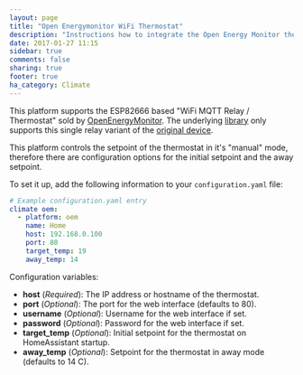 ```yaml
---
layout: page
title: "Open Energymonitor WiFi Thermostat"
description: "Instructions how to integrate the Open Energy Monitor thermostat with Home Assistant."
date: 2017-01-27 11:15
sidebar: true
comments: false
sharing: true
footer: true
ha_category: Climate
---
```


This platform supports the ESP82666 based "WiFi MQTT Relay / Thermostat" sold
by
[OpenEnergyMonitor](https://shop.openenergymonitor.com/wifi-mqtt-relay-thermostat/).
The underlying [library](http://oemthermostat.readthedocs.io/) only supports
this single relay variant of the [original
device](https://harizanov.com/2014/12/wifi-iot-3-channel-relay-board-with-mqtt-and-http-api-using-esp8266/).

This platform controls the setpoint of the thermostat in it's "manual" mode,
therefore there are configuration options for the initial setpoint and the away
setpoint.

To set it up, add the following information to your `configuration.yaml` file:

```yaml
# Example configuration.yaml entry
climate oem:
  - platform: oem
    name: Home
    host: 192.168.0.100
    port: 80
    target_temp: 19
    away_temp: 14
```

Configuration variables:

- **host** (*Required*): The IP address or hostname of the thermostat.
- **port** (*Optional*): The port for the web interface (defaults to 80).
- **username** (*Optional*): Username for the web interface if set.
- **password** (*Optional*): Password for the web interface if set.
- **target_temp** (*Optional*): Initial setpoint for the thermostat on HomeAssistant startup.
- **away_temp** (*Optional*): Setpoint for the thermostat in away mode (defaults to 14 C).

